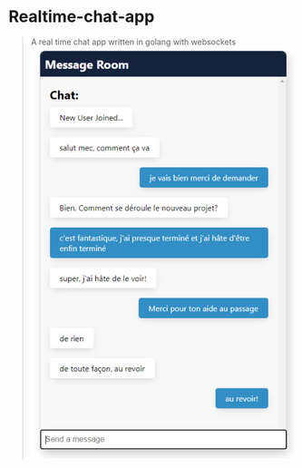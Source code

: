 # Realtime-chat-app
> A real time chat app written in golang with websockets
![Project photo](frontend/public/project-img.PNG)
